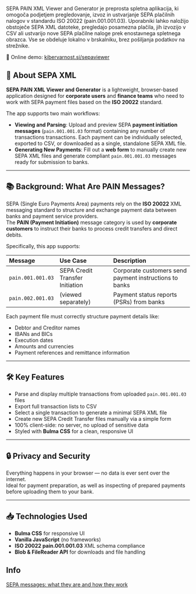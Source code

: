 SEPA PAIN XML Viewer and Generator je preprosta spletna aplikacija, ki omogoča podjetjem pregledovanje, izvoz in ustvarjanje SEPA plačilnih nalogov v standardu ISO 20022 (pain.001.001.03). Uporabniki lahko naložijo obstoječe SEPA XML datoteke, pregledajo posamezna plačila, jih izvozijo v CSV ali ustvarijo nove SEPA plačilne naloge prek enostavnega spletnega obrazca. Vse se obdeluje lokalno v brskalniku, brez pošiljanja podatkov na strežnike.

🔗 Online demo: [kibervarnost.si/sepaviewer](https://kibervarnost.si/sepaviewer/)

## 📄 About SEPA XML

**SEPA PAIN XML Viewer and Generator** is a lightweight, browser-based application designed for **corporate users** and **finance teams** who need to work with SEPA payment files based on the **ISO 20022** standard.

The app supports two main workflows:
- **Viewing and Parsing**: Upload and preview SEPA **payment initiation messages** (`pain.001.001.03` format) containing any number of transactions transactions. Each payment can be individually selected, exported to CSV, or downloaded as a single, standalone SEPA XML file.
- **Generating New Payments**: Fill out a **web form** to manually create new SEPA XML files and generate compliant `pain.001.001.03` messages ready for submission to banks.

---

## 📚 Background: What Are PAIN Messages?

SEPA (Single Euro Payments Area) payments rely on the **ISO 20022** XML messaging standard to structure and exchange payment data between banks and payment service providers.  
The **PAIN (Payment Initiation)** message category is used by **corporate customers** to instruct their banks to process credit transfers and direct debits.

Specifically, this app supports:

| Message | Use Case                                | Description |
|:--------|:----------------------------------------|:------------|
| `pain.001.001.03` | SEPA Credit Transfer Initiation | Corporate customers send payment instructions to banks |
| `pain.002.001.03` | (viewed separately) | Payment status reports (PSRs) from banks |

Each payment file must correctly structure payment details like:
- Debtor and Creditor names
- IBANs and BICs
- Execution dates
- Amounts and currencies
- Payment references and remittance information

---

## 🛠️ Key Features

- Parse and display multiple transactions from uploaded `pain.001.001.03` files
- Export full transaction lists to CSV
- Select a single transaction to generate a minimal SEPA XML file
- Create new SEPA Credit Transfer files manually via a simple form
- 100% client-side: no server, no upload of sensitive data
- Styled with **Bulma CSS** for a clean, responsive UI

---

## 🔒 Privacy and Security

Everything happens in your browser — no data is ever sent over the internet.  
Ideal for payment preparation, as well as inspecting of prepared payments before uploading them to your bank.

---

## 📥 Technologies Used

- **Bulma CSS** for responsive UI
- **Vanilla JavaScript** (no frameworks)
- **ISO 20022 pain.001.001.03** XML schema compliance
- **Blob & FileReader API** for downloads and file handling

## Info

[SEPA messages: what they are and how they work](https://www.numeral.io/blog/sepa-messages)


